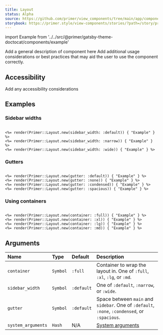 ```yaml
---
title: Layout
status: Alpha
source: https://github.com/primer/view_components/tree/main/app/components/primer/layout.rb
storybook: https://primer.style/view-components/stories/?path=/story/primer-layout-component
---
```


import Example from '../../src/@primer/gatsby-theme-doctocat/components/example'

<!-- Warning: AUTO-GENERATED file, do not edit. Add code comments to your Ruby instead <3 -->

Add a general description of component here
Add additional usage considerations or best practices that may aid the user to use the component correctly.

## Accessibility

Add any accessibility considerations

## Examples

### Sidebar widths

<Example src="  <div data-view-component='true' class='Layout'>    Example</div>  <div data-view-component='true' class='Layout Layout--sidebar-narrow'>    Example</div>  <div data-view-component='true' class='Layout Layout--sidebar-wide'>    Example</div>" />

```erb

<%= render(Primer::Layout.new(sidebar_width: :default)) { "Example" } %>
<%= render(Primer::Layout.new(sidebar_width: :narrow)) { "Example" } %>
<%= render(Primer::Layout.new(sidebar_width: :wide)) { "Example" } %>
```

### Gutters

<Example src="  <div data-view-component='true' class='Layout'>    Example</div>  <div data-view-component='true' class='Layout Layout--gutter-none'>    Example</div>  <div data-view-component='true' class='Layout Layout--gutter-condensed'>    Example</div>  <div data-view-component='true' class='Layout Layout--gutter-spacious'>    Example</div>" />

```erb

<%= render(Primer::Layout.new(gutter: :default)) { "Example" } %>
<%= render(Primer::Layout.new(gutter: :none)) { "Example" } %>
<%= render(Primer::Layout.new(gutter: :condensed)) { "Example" } %>
<%= render(Primer::Layout.new(gutter: :spacious)) { "Example" } %>
```

### Using containers

<Example src="  <div data-view-component='true' class='Layout'>    Example</div><div data-view-component='true' class='container-xl'>  <div data-view-component='true' class='Layout'>    Example</div></div><div data-view-component='true' class='container-lg'>  <div data-view-component='true' class='Layout'>    Example</div></div><div data-view-component='true' class='container-md'>  <div data-view-component='true' class='Layout'>    Example</div></div>" />

```erb

<%= render(Primer::Layout.new(container: :full)) { "Example" } %>
<%= render(Primer::Layout.new(container: :xl)) { "Example" } %>
<%= render(Primer::Layout.new(container: :lg)) { "Example" } %>
<%= render(Primer::Layout.new(container: :md)) { "Example" } %>
```

## Arguments

| Name | Type | Default | Description |
| :- | :- | :- | :- |
| `container` | `Symbol` | `:full` | Container to wrap the layout in. One of `:full`, `:xl`, `:lg`, or `:md`. |
| `sidebar_width` | `Symbol` | `:default` | One of `:default`, `:narrow`, or `:wide`. |
| `gutter` | `Symbol` | `:default` | Space between `main` and `sidebar`. One of `:default`, `:none`, `:condensed`, or `:spacious`. |
| `system_arguments` | `Hash` | N/A | [System arguments](/system-arguments) |
